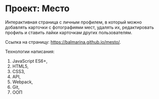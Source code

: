 # Проект: Место

Интерактивная страница с личным профилем, в который можно добавлять карточки с фотографиями мест, удалять их, редактировать профиль и ставить лайки карточкам других пользователям.

Ссылка на страницу: https://balmarina.github.io/mesto/.

Технологии написания:
1. JavaScript ES6+,
2. HTML5,
3. CSS3, 
4. API, 
5. Webpack, 
6. Git, 
7. ООП

